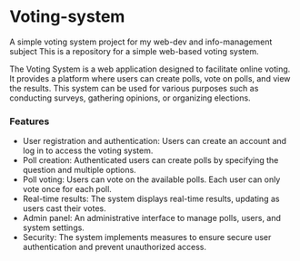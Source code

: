 # Voting-system
A simple voting system project for my web-dev and info-management subject
This is a repository for a simple web-based voting system.

The Voting System is a web application designed to facilitate online voting. It provides a platform where users can create polls, vote on polls, and view the results. This system can be used for various purposes such as conducting surveys, gathering opinions, or organizing elections.

### Features ###

* User registration and authentication: Users can create an account and log in to access the voting system.
* Poll creation: Authenticated users can create polls by specifying the question and multiple options.
* Poll voting: Users can vote on the available polls. Each user can only vote once for each poll.
* Real-time results: The system displays real-time results, updating as users cast their votes.
* Admin panel: An administrative interface to manage polls, users, and system settings.
* Security: The system implements measures to ensure secure user authentication and prevent unauthorized access.
